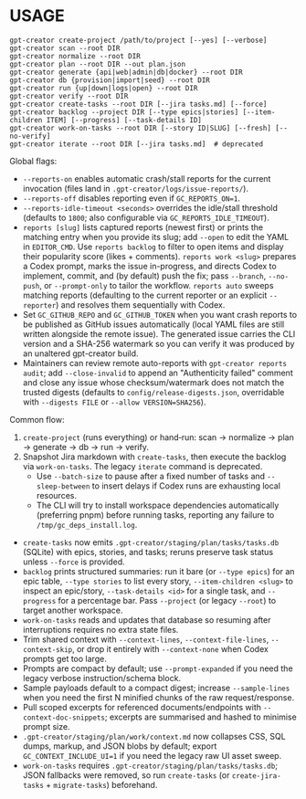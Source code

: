 # USAGE

```
gpt-creator create-project /path/to/project [--yes] [--verbose]
gpt-creator scan --root DIR
gpt-creator normalize --root DIR
gpt-creator plan --root DIR --out plan.json
gpt-creator generate {api|web|admin|db|docker} --root DIR
gpt-creator db {provision|import|seed} --root DIR
gpt-creator run {up|down|logs|open} --root DIR
gpt-creator verify --root DIR
gpt-creator create-tasks --root DIR [--jira tasks.md] [--force]
gpt-creator backlog --project DIR [--type epics|stories] [--item-children ITEM] [--progress] [--task-details ID]
gpt-creator work-on-tasks --root DIR [--story ID|SLUG] [--fresh] [--no-verify]
gpt-creator iterate --root DIR [--jira tasks.md]  # deprecated
```

Global flags:
- `--reports-on` enables automatic crash/stall reports for the current invocation (files land in `.gpt-creator/logs/issue-reports/`).
- `--reports-off` disables reporting even if `GC_REPORTS_ON=1`.
- `--reports-idle-timeout <seconds>` overrides the idle/stall threshold (defaults to `1800`; also configurable via `GC_REPORTS_IDLE_TIMEOUT`).
- `reports [slug]` lists captured reports (newest first) or prints the matching entry when you provide its slug; add `--open` to edit the YAML in `EDITOR_CMD`. Use `reports backlog` to filter to open items and display their popularity score (likes + comments). `reports work <slug>` prepares a Codex prompt, marks the issue in-progress, and directs Codex to implement, commit, and (by default) push the fix; pass `--branch`, `--no-push`, or `--prompt-only` to tailor the workflow. `reports auto` sweeps matching reports (defaulting to the current reporter or an explicit `--reporter`) and resolves them sequentially with Codex.
- Set `GC_GITHUB_REPO` and `GC_GITHUB_TOKEN` when you want crash reports to be published as GitHub issues automatically (local YAML files are still written alongside the remote issue). The generated issue carries the CLI version and a SHA-256 watermark so you can verify it was produced by an unaltered gpt-creator build.
- Maintainers can review remote auto-reports with `gpt-creator reports audit`; add `--close-invalid` to append an "Authenticity failed" comment and close any issue whose checksum/watermark does not match the trusted digests (defaults to `config/release-digests.json`, overridable with `--digests FILE` or `--allow VERSION=SHA256`).

Common flow:
1) `create-project` (runs everything) or hand‑run: scan → normalize → plan → generate → db → run → verify.
2) Snapshot Jira markdown with `create-tasks`, then execute the backlog via `work-on-tasks`. The legacy `iterate` command is deprecated.
   - Use `--batch-size` to pause after a fixed number of tasks and `--sleep-between` to insert delays if Codex runs are exhausting local resources.
   - The CLI will try to install workspace dependencies automatically (preferring pnpm) before running tasks, reporting any failure to `/tmp/gc_deps_install.log`.
  - `create-tasks` now emits `.gpt-creator/staging/plan/tasks/tasks.db` (SQLite) with epics, stories, and tasks; reruns preserve task status unless `--force` is provided.
  - `backlog` prints structured summaries: run it bare (or `--type epics`) for an epic table, `--type stories` to list every story, `--item-children <slug>` to inspect an epic/story, `--task-details <id>` for a single task, and `--progress` for a percentage bar. Pass `--project` (or legacy `--root`) to target another workspace.
  - `work-on-tasks` reads and updates that database so resuming after interruptions requires no extra state files.
   - Trim shared context with `--context-lines`, `--context-file-lines`, `--context-skip`, or drop it entirely with `--context-none` when Codex prompts get too large.
  - Prompts are compact by default; use `--prompt-expanded` if you need the legacy verbose instruction/schema block.
  - Sample payloads default to a compact digest; increase `--sample-lines` when you need the first N minified chunks of the raw request/response.
  - Pull scoped excerpts for referenced documents/endpoints with `--context-doc-snippets`; excerpts are summarised and hashed to minimise prompt size.
  - `.gpt-creator/staging/plan/work/context.md` now collapses CSS, SQL dumps, markup, and JSON blobs by default; export `GC_CONTEXT_INCLUDE_UI=1` if you need the legacy raw UI asset sweep.
  - `work-on-tasks` requires `.gpt-creator/staging/plan/tasks/tasks.db`; JSON fallbacks were removed, so run `create-tasks` (or `create-jira-tasks` + `migrate-tasks`) beforehand.
